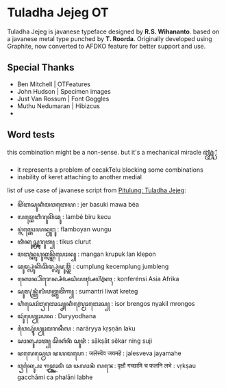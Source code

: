# Tuladha Jejeg OT

Tuladha Jejeg is javanese typeface designed by **R.S. Wihananto**. based on a javanese metal type punched by **T. Roorda**. Originally developed using Graphite, now converted to AFDKO feature for better support and use.

## Special Thanks
- Ben Mitchell | OTFeatures
- John Hudson | Specimen images
- Just Van Rossum | Font Goggles
- Muthu Nedumaran | Hibizcus
- 

## Word tests
this combination might be a non-sense. but it's a mechanical miracle ꦙ꦳ꦿꦾꦽꦀ
- it represents a problem of cecakTelu blocking some combinations
- inability of keret attaching to another medial

list of use case of javanese script from [Pitulung: Tuladha Jejeg](https://jv.wikipedia.org/wiki/Pitulung:Tuladha_Jejeg):
- ꦗꦼꦂꦧꦱꦸꦏꦶꦩꦮꦧꦺꦪ : jer basuki mawa béa
- ꦭꦩ꧀ꦧꦺꦧꦶꦫꦸꦏꦼꦕꦸ : lambé biru kecu
- ꦥ꦳꧀ꦭꦩ꧀ꦧꦺꦴꦪꦤ꧀ꦮꦸꦔꦸ : flamboyan wungu
- ꦠꦶꦏꦸꦱ꧀ꦕ꧀ꦭꦸꦫꦸꦠ꧀ : tikus clurut
- ꦩꦔꦤ꧀ꦏꦿꦸꦥꦸꦏ꧀ꦭꦤ꧀ꦏ꧀ꦭꦼꦥꦺꦴꦤ꧀ : mangan krupuk lan klepon
- ꦕꦸꦩ꧀ꦥ꧀ꦭꦸꦁꦏꦼꦕꦼꦩ꧀ꦥ꧀ꦭꦸꦁꦗꦸꦩ꧀ꦧ꧀ꦭꦼꦁ : cumplung kecemplung jumbleng
- ꦏꦺꦴꦤ꧀ꦥ꦳ꦼꦫꦺꦤ꧀ꦱꦶꦄꦱꦶꦪꦃꦄꦥ꦳ꦿꦶꦏꦃ : konferénsi Asia Afrika
- ꦱꦸꦩꦤ꧀ꦠꦿꦶꦭꦶꦮꦠ꧀ꦏꦽꦠꦼꦒ꧀ : sumantri liwat kreteg
- ꦲꦶꦱꦺꦴꦂꦧꦽꦔꦺꦴꦱ꧀ꦚꦏꦶꦭ꧀ꦩꦿꦺꦴꦔꦺꦴꦱ꧀ : isor brengos nyakil mrongos
- ꦢꦸꦂꦪꦾꦺꦴꦣꦤ : Duryyodhana
- ꦮꦻꦝꦹꦂꦪꦾꦴꦩꦫꦤꦷꦭ : narāryya kṛṣṇān laku
- ꦱꦴꦏ꧀ꦰꦴꦠ꧀ ꦱꦼꦏꦂꦤꦶꦁ ꦱꦸꦗꦶ : sākṣāt sěkar ning suji
- ꦗꦭꦺꦱ꧀ꦮꦺꦮ ꦗꦪꦩꦲꦺ : जलॆस्वॆव जयमहॆ : jalesveva jayamahe
- ꦮꦽꦏ꧀ꦰꦻꦴ ꦒꦕ꧀ꦖꦴꦩꦶ ꦕ ꦦꦭꦴꦤꦶ ꦭꦨꦺ: वृक्षौ गच्छामि च फलनि लभे : vṛkṣau gacchāmi ca phalāni labhe
